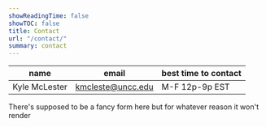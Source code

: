 ```yaml
---
showReadingTime: false
showTOC: false
title: Contact
url: "/contact/"
summary: contact
---
```


| name | email | best time to contact |
|------|-------|----------------------|
| Kyle McLester | kmcleste@uncc.edu | M-F 12p-9p EST |

There's supposed to be a fancy form here but for whatever reason it won't render
